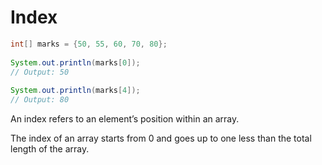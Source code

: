 # Index

```java
int[] marks = {50, 55, 60, 70, 80};
 
System.out.println(marks[0]);
// Output: 50
 
System.out.println(marks[4]);
// Output: 80
```

An index refers to an element’s position within an array.

The index of an array starts from 0 and goes up to one less than the total length of the array.
